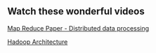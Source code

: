 ## Watch these wonderful videos

[Map Reduce Paper - Distributed data processing](https://www.youtube.com/watch?v=MAJ0aW5g17c)

[Hadoop Architecture](https://www.youtube.com/watch?v=ECxlFPy7s-k)
